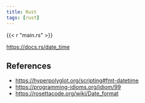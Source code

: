 ```yaml
---
title: Rust
tags: [rust]
---
```


{{< r "main.rs" >}}

<https://docs.rs/date_time>

## References

- <https://hyperpolyglot.org/scripting#fmt-datetime>
- <https://programming-idioms.org/idiom/99>
- <https://rosettacode.org/wiki/Date_format>

